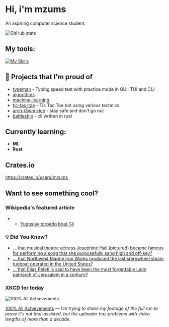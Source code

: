 # Hi, i'm mzums
An aspiring computer science student.  

![GitHub stats](https://github-readme-stats.vercel.app/api?username=mzums&show_icons=true&include_all_commits=true&theme=radical)

## My tools:
  
[![My Skills](https://skillicons.dev/icons?i=rust,python,pytorch,cpp,github,linux,arch,flutter&theme=dark)](https://skillicons.dev)

## 📌 Projects that I'm proud of
<!--PINNED:START-->
- [typeman](https://github.com/mzums/typeman) -  Typing speed test with practice mode in GUI, TUI and CLI 
- [algorithms](https://github.com/mzums/algorithms)
- [machine-learning](https://github.com/mzums/machine-learning)
- [tic-tac-toe](https://github.com/mzums/tic-tac-toe) - Tic Tac Toe bot using various technics
- [arch-i3wm-rice](https://github.com/mzums/arch-i3wm-rice) - stay safe and don't go out
- [battleship](https://github.com/mzums/battleship) - cli written in rust
<!--PINNED:END-->

## Currently learning:
- **ML**
- **Rust**

## Crates.io
https://crates.io/users/mzums

## Want to see something cool?

### Wikipedia's featured article
- <!--WIKI:START-->
  - [Yugoslav torpedo boat T4](https://en.wikipedia.org/wiki/Yugoslav_torpedo_boat_T4)
<!--WIKI:END-->

### 💡 Did You Know?
<!--DYK:START-->
  - [... that musical theatre actress Josephine Hall (pictured) became famous for performing a song that she purposefully sang high and off-key?](https://en.wikipedia.org/wiki/Josephine_Hall)
  - [... that Northwest Marine Iron Works produced the last sternwheel steam tugboat operated in the United States?](https://en.wikipedia.org/wiki/Northwest_Marine_Iron_Works)
  - [... that Elias Peleti is said to have been the most forgettable Latin patriarch of Jerusalem in a century?](https://en.wikipedia.org/wiki/Elias_Peleti)
<!--DYK:END-->

### XKCD for today
<!--XKCD:START-->
![100% All Achievements](https://imgs.xkcd.com/comics/100_all_achievements.png)

[100% All Achievements](https://xkcd.com/3148) — *I'm trying to share my footage of the full run to prove it's not tool-assisted, but the uploader has problems with video lengths of more than a decade.*
<!--XKCD:END-->
